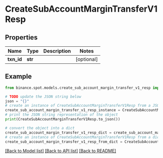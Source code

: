 # CreateSubAccountMarginTransferV1Resp


## Properties

Name | Type | Description | Notes
------------ | ------------- | ------------- | -------------
**txn_id** | **str** |  | [optional] 

## Example

```python
from binance.spot.models.create_sub_account_margin_transfer_v1_resp import CreateSubAccountMarginTransferV1Resp

# TODO update the JSON string below
json = "{}"
# create an instance of CreateSubAccountMarginTransferV1Resp from a JSON string
create_sub_account_margin_transfer_v1_resp_instance = CreateSubAccountMarginTransferV1Resp.from_json(json)
# print the JSON string representation of the object
print(CreateSubAccountMarginTransferV1Resp.to_json())

# convert the object into a dict
create_sub_account_margin_transfer_v1_resp_dict = create_sub_account_margin_transfer_v1_resp_instance.to_dict()
# create an instance of CreateSubAccountMarginTransferV1Resp from a dict
create_sub_account_margin_transfer_v1_resp_from_dict = CreateSubAccountMarginTransferV1Resp.from_dict(create_sub_account_margin_transfer_v1_resp_dict)
```
[[Back to Model list]](../README.md#documentation-for-models) [[Back to API list]](../README.md#documentation-for-api-endpoints) [[Back to README]](../README.md)


